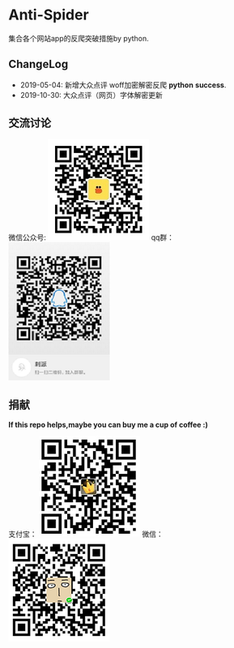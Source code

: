 # Anti-Spider
集合各个网站app的反爬突破措施by python.


## ChangeLog

 * 2019-05-04: 新增大众点评 woff加密解密反爬   **python**   **success**.
 * 2019-10-30: 大众点评（网页）字体解密更新


## 交流讨论

微信公众号:
![gzh](qrcode.jpg)
qq群：
![qq](qq.png)

## 捐献

**If this repo helps,maybe you can buy me a cup of coffee :)**

支付宝：
![](alipay.jpg)
微信：
![](wechat.png)